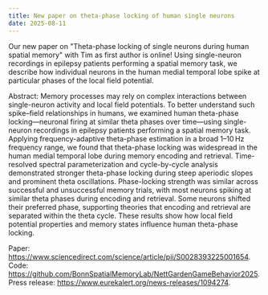 ```yaml
---
title: New paper on theta-phase locking of human single neurons
date: 2025-08-11
---
```


Our new paper on "Theta-phase locking of single neurons during human spatial memory" with Tim as first author is online! Using single-neuron recordings in epilepsy patients performing a spatial memory task, we describe how individual neurons in the human medial temporal lobe spike at particular phases of the local field potential.

<!--more-->

Abstract: Memory processes may rely on complex interactions between single-neuron activity and local field potentials. To better understand such spike–field relationships in humans, we examined human theta-phase locking—neuronal firing at similar theta phases over time—using single-neuron recordings in epilepsy patients performing a spatial memory task. Applying frequency-adaptive theta-phase estimation in a broad 1–10 Hz frequency range, we found that theta-phase locking was widespread in the human medial temporal lobe during memory encoding and retrieval. Time-resolved spectral parameterization and cycle-by-cycle analysis demonstrated stronger theta-phase locking during steep aperiodic slopes and prominent theta oscillations. Phase-locking strength was similar across successful and unsuccessful memory trials, with most neurons spiking at similar theta phases during encoding and retrieval. Some neurons shifted their preferred phase, supporting theories that encoding and retrieval are separated within the theta cycle. These results show how local field potential properties and memory states influence human theta-phase locking.

Paper: https://www.sciencedirect.com/science/article/pii/S0028393225001654.
Code: https://github.com/BonnSpatialMemoryLab/NettGardenGameBehavior2025.
Press release: https://www.eurekalert.org/news-releases/1094274.